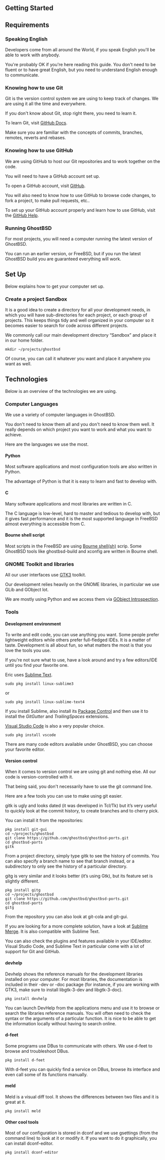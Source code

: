 <h2>Getting Started</h2>

## Requirements

### Speaking English

Developers come from all around the World, if you speak English you'll be able to work with anybody.

You're probably OK if you're here reading this guide. You don't need to be fluent or to have great English, but you need to understand English enough to communicate.

[](#git)
### Knowing how to use Git

Git is the version control system we are using to keep track of changes. We are using it all the time and everywhere.

If you don't know about Git, stop right there, you need to learn it.

To learn Git, visit [GitHub Docs](https://docs.github.com/en/get-started/quickstart/set-up-git).

Make sure you are familiar with the concepts of commits, branches, remotes, reverts and rebases.

### Knowing how to use GitHub

We are using GitHub to host our Git repositories and to work together on the code.

You will need to have a GitHub account set up.

To open a GitHub account, visit [GitHub](https://github.com/).

You will also need to know how to use GitHub to browse code changes, to fork a project, to make pull requests, etc..

To set up your GitHub account properly and learn how to use GitHub, visit the [GitHub Help](https://docs.github.com).

### Running GhostBSD

For most projects, you will need a computer running the latest version of GhostBSD.

You can run an earlier version, or FreeBSD, but if you run the latest GhostBSD build you are guaranteed everything will work.

## Set Up

Below explains how to get your computer set up.

### Create a project Sandbox

It is a good idea to create a directory for all your development needs, in which you will have sub-directories for each project, or each group of projects. This keeps things tidy and well organized in your computer so it becomes easier to search for code across different projects.

We commonly call our main development directory “Sandbox” and place it in our home folder.

```
mkdir ~/projects/ghostbsd
```

Of course, you can call it whatever you want and place it anywhere you want as well.

## Technologies

Below is an overview of the technologies we are using.

### Computer Languages

We use a variety of computer languages in GhostBSD.

You don't need to know them all and you don't need to know them well. It really depends on which project you want to work and what you want to achieve.

Here are the languages we use the most.

#### Python

Most software applications and most configuration tools are also written in Python.

The advantage of Python is that it is easy to learn and fast to develop with.

#### C

Many software applications and most libraries are written in C.

The C language is low-level, hard to master and tedious to develop with, but it gives fast performance and it is the most supported language in FreeBSD almost everything is accessible from C.

#### Bourne shell script

Most scripts in the FreeBSD are using [Bourne shell(sh)](https://en.wikipedia.org/wiki/Bourne_shell) scrip. Some GhostBSD tools like ghostbsd-build and xconfig are written in Bourne shell.

### GNOME Toolkit and libraries

All our user interfaces use [GTK3](https://docs.gtk.org/gtk3/) toolkit.

Our development relies heavily on the GNOME libraries, in particular we use GLib and GObject lot.

We are mostly using Python and we access them via [GObject Introspection](https://gi.readthedocs.io).

### Tools

#### Development environment

To write and edit code, you can use anything you want. Some people prefer lightweight editors while others prefer full-fledged IDEs. It is a matter of taste. Development is all about fun, so what matters the most is that you love the tools you use.

If you're not sure what to use, have a look around and try a few editors/IDE until you find your favorite one.

Eric uses [Sublime Text](https://www.sublimetext.com/).

```
sudo pkg install linux-sublime3
```
or
```
sudo pkg install linux-sublime-text4
```

If you install Sublime, also install its [Package Control](https://packagecontrol.io/installation) and then use it to install the *GitGutter* and *TrailingSpaces* extensions.

[Visual Studio Code](https://code.visualstudio.com/) is also a very popular choice.

```
sudo pkg install vscode
```

There are many code editors available under GhostBSD, you can choose your favorite editor.

#### Version control

When it comes to version control we are using git and nothing else. All our code is version-controlled with it.

That being said, you don't necessarily have to use the git command line.

Here are a few tools you can use to make using git easier.

gitk is ugly and looks dated (it was developed in Tcl/Tk) but it’s very useful to quickly look at the commit history, to create branches and to cherry pick.

You can install it from the repositories:
```
pkg install git-gui
cd ~/projects/ghostbsd
git clone https://github.com/ghostbsd/ghostbsd-ports.git
cd ghostbsd-ports
gitk
```
From a project directory, simply type gitk to see the history of commits. You can also specify a branch name to see that branch instead, or a subdirectory to only see the history of a particular directory.

gitg is very similar and it looks better (it’s using Gtk), but its feature set is slightly different.
```
pkg install gitg
cd ~/projects/ghostbsd
git clone https://github.com/ghostbsd/ghostbsd-ports.git
cd ghostbsd-ports
gitg
```
From the repository you can also look at git-cola and git-gui.

If you are looking for a more complete solution, have a look at [Sublime Merge](https://www.sublimemerge.com/). It is also compatible with Sublime Text.

You can also check the plugins and features available in your IDE/editor. Visual Studio Code, and Sublime Text in particular come with a lot of support for Git and GitHub.

#### devhelp

Devhelp shows the reference manuals for the development libraries installed on your computer. For most libraries, the documentation is included in their -dev or -doc package (for instance, if you are working with GTK3, make sure to install libgtk-3-dev and libgtk-3-doc).
```
pkg install devhelp
```
You can launch DevHelp from the applications menu and use it to browse or search the libraries reference manuals. You will often need to check the syntax or the arguments of a particular function. It is nice to be able to get the information locally without having to search online.

#### d-feet

Some programs use DBus to communicate with others. We use d-feet to browse and troubleshoot DBus.
```
pkg install d-feet
```
With d-feet you can quickly find a service on DBus, browse its interface and even call some of its functions manually.

#### meld

Meld is a visual diff tool. It shows the differences between two files and it is great at it.
```
pkg install meld
```

#### Other cool tools

Most of our configuration is stored in dconf and we use gsettings (from the command line) to look at it or modify it. If you want to do it graphically, you can install dconf-editor.

```
pkg install dconf-editor
```